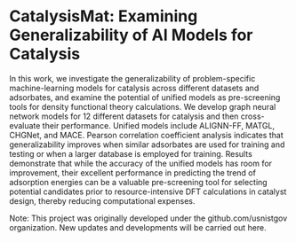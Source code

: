 # CatalysisMat: Examining Generalizability of AI Models for Catalysis



In this work, we investigate the generalizability of problem-specific machine-learning models for catalysis across different datasets and adsorbates, and examine the potential of unified models as pre-screening tools for density functional theory calculations. We develop graph neural network models for 12 different datasets for catalysis and then cross-evaluate their performance. Unified models include ALIGNN-FF, MATGL, CHGNet, and MACE. Pearson correlation coefficient analysis indicates that generalizability improves when similar adsorbates are used for training and testing or when a larger database is employed for training. Results demonstrate that while the accuracy of the unified models has room for improvement, their excellent performance in predicting the trend of adsorption energies can be a valuable pre-screening tool for selecting potential candidates prior to resource-intensive DFT calculations in catalyst design, thereby reducing computational expenses.

Note: This project was originally developed under the github.com/usnistgov organization. New updates and developments will be carried out here.
